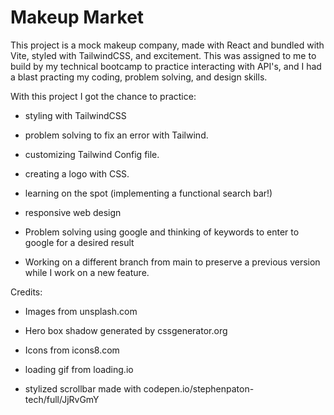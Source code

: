 # Makeup Market

This project is a mock makeup company, made with React and bundled with Vite, styled with TailwindCSS, and excitement. This was assigned to me to build by my technical bootcamp to practice interacting with API's, and I had a blast practing my coding, problem solving, and design skills.

With this project I got the chance to practice:

- styling with TailwindCSS

- problem solving to fix an error with Tailwind.

- customizing Tailwind Config file.

- creating a logo with CSS.

- learning on the spot (implementing a functional search bar!)

- responsive web design

- Problem solving using google and thinking of keywords to enter to google for a desired result

- Working on a different branch from main to preserve a previous version while I work on a new feature.

Credits:

- Images from unsplash.com

- Hero box shadow generated by cssgenerator.org

- Icons from icons8.com

- loading gif from loading.io

- stylized scrollbar made with codepen.io/stephenpaton-tech/full/JjRvGmY
